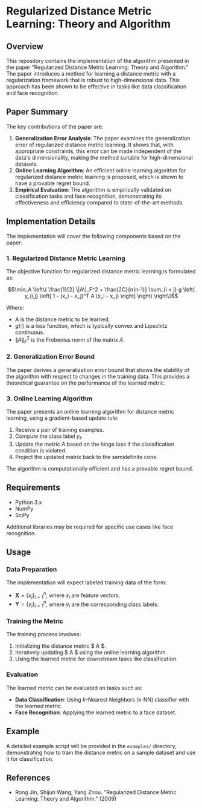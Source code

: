 # Regularized Distance Metric Learning: Theory and Algorithm

## Overview

This repository contains the implementation of the algorithm presented in the paper "Regularized Distance Metric Learning: Theory and Algorithm." The paper introduces a method for learning a distance metric with a regularization framework that is robust to high-dimensional data. This approach has been shown to be effective in tasks like data classification and face recognition.

## Paper Summary

The key contributions of the paper are:
1. **Generalization Error Analysis**: The paper examines the generalization error of regularized distance metric learning. It shows that, with appropriate constraints, this error can be made independent of the data's dimensionality, making the method suitable for high-dimensional datasets.
2. **Online Learning Algorithm**: An efficient online learning algorithm for regularized distance metric learning is proposed, which is shown to have a provable regret bound.
3. **Empirical Evaluation**: The algorithm is empirically validated on classification tasks and face recognition, demonstrating its effectiveness and efficiency compared to state-of-the-art methods.

## Implementation Details

The implementation will cover the following components based on the paper:

### 1. Regularized Distance Metric Learning
The objective function for regularized distance metric learning is formulated as:

```math
\min_A \left\{ \frac{1}{2} \|A\|_F^2 + \frac{2C}{n(n-1)} \sum_{i < j} g \left( y_{i,j} \left[ 1 - (x_i - x_j)^T A (x_i - x_j) \right] \right) \right\}
```

Where:
- $A$ is the distance metric to be learned.
- $g(\cdot)$ is a loss function, which is typically convex and Lipschitz continuous.
- $\|A\|_F^2$ is the Frobenius norm of the matrix $A$.

### 2. Generalization Error Bound
The paper derives a generalization error bound that shows the stability of the algorithm with respect to changes in the training data. This provides a theoretical guarantee on the performance of the learned metric.

### 3. Online Learning Algorithm
The paper presents an online learning algorithm for distance metric learning, using a gradient-based update rule:

1. Receive a pair of training examples.
2. Compute the class label $y_t$.
3. Update the metric $A$ based on the hinge loss if the classification condition is violated.
4. Project the updated matrix back to the semidefinite cone.

The algorithm is computationally efficient and has a provable regret bound.

## Requirements

- Python 3.x
- NumPy
- SciPy

Additional libraries may be required for specific use cases like face recognition.

## Usage

### Data Preparation

The implementation will expect labeled training data of the form:
- $\mathbf{X} = \{x_i\}_{i=1}^n$, where $x_i$ are feature vectors.
- $\mathbf{Y} = \{y_i\}_{i=1}^n$, where $y_i$ are the corresponding class labels.

### Training the Metric

The training process involves:
1. Initializing the distance metric $ A $.
2. Iteratively updating $ A $ using the online learning algorithm.
3. Using the learned metric for downstream tasks like classification.

### Evaluation

The learned metric can be evaluated on tasks such as:
- **Data Classification**: Using $k$-Nearest Neighbors (k-NN) classifier with the learned metric.
- **Face Recognition**: Applying the learned metric to a face dataset.

## Example

A detailed example script will be provided in the `examples/` directory, demonstrating how to train the distance metric on a sample dataset and use it for classification.

## References

- Rong Jin, Shijun Wang, Yang Zhou. "Regularized Distance Metric Learning: Theory and Algorithm." (2009)


